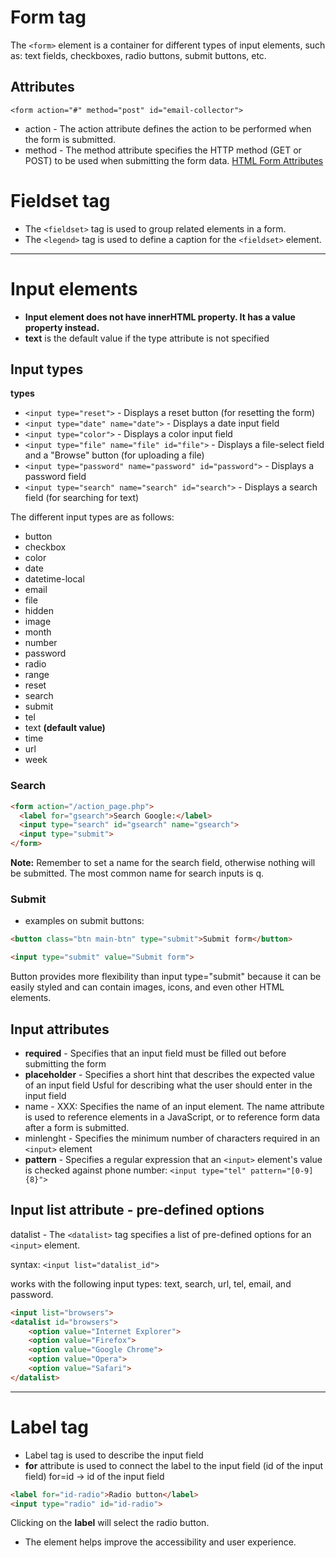 


# Form tag
The `<form>`  element is a container for different types of input elements,
such as: text fields, checkboxes, radio buttons, submit buttons, etc.


## Attributes
`<form action="#" method="post" id="email-collector">` 

* action - The action attribute defines the action to be performed when the form is submitted.
* method - The method attribute specifies the HTTP method (GET or POST) to be used when submitting the form data.
  [HTML Form Attributes](https://www.w3schools.com/html/html_forms_attributes.asp)

# Fieldset tag
* The `<fieldset>` tag is used to group related elements in a form.
* The `<legend>` tag is used to define a caption for the `<fieldset>`  element.

--------------------------------------------------

# Input elements
* **Input element does not have innerHTML property. It has a value property instead.**
* **text** is the default value if the type attribute is not specified


## Input types

**types**
* `<input type="reset">`  - Displays a reset button (for resetting the form)
* `<input type="date" name="date">` - Displays a date input field
* `<input type="color">` - Displays a color input field
* `<input type="file" name="file" id="file">` - Displays a file-select field and a "Browse" button (for uploading a file)
* `<input type="password" name="password" id="password">` - Displays a password field
* `<input type="search" name="search" id="search">` - Displays a search field (for searching for text)


The different input types are as follows:
* button 
* checkbox 
* color 
* date 
* datetime-local 
* email 
* file 
* hidden 
* image 
* month 
* number 
* password 
* radio 
* range 
* reset 
* search 
* submit 
* tel 
* text **(default value)**
* time 
* url 
* week 

### Search
```html
<form action="/action_page.php">
  <label for="gsearch">Search Google:</label>
  <input type="search" id="gsearch" name="gsearch">
  <input type="submit">
</form>
```

**Note:** Remember to set a name for the search field, otherwise nothing will be
submitted. The most common name for search inputs is q.

### Submit
* examples on submit buttons: 
```html
<button class="btn main-btn" type="submit">Submit form</button>
```

```html
<input type="submit" value="Submit form">
```

Button provides more flexibility than input type="submit" because it can be
easily styled and can contain images, icons, and even other HTML elements.



## Input attributes
* **required** - Specifies that an input field must be filled out before submitting the form
* **placeholder** - Specifies a short hint that describes the expected value of an input field 
                Usful for describing what the user should enter in the input field
* name - XXX: Specifies the name of an input element. The name attribute is used to
  reference elements in a JavaScript, or to reference form data after a form is
  submitted.
* minlenght - Specifies the minimum number of characters required in an `<input>`  element
* **pattern** - Specifies a regular expression that an `<input>`  element's value is checked against
  phone number: `<input type="tel" pattern="[0-9]{8}">` 

## Input list attribute - pre-defined options
datalist - The `<datalist>` tag specifies a list of pre-defined options for an `<input>` element.

syntax: `<input list="datalist_id">` 

works with the following input types: text, search, url, tel, email, and password. 

```html
<input list="browsers">
<datalist id="browsers">
    <option value="Internet Explorer">
    <option value="Firefox">
    <option value="Google Chrome">
    <option value="Opera">
    <option value="Safari">
</datalist>
```
            
--------------------------------------------------

# Label tag
* Label tag is used to describe the input field
* **for** attribute is used to connect the label to the input field (id of the input field)
  for=id -> id of the input field
```html
<label for="id-radio">Radio button</label>
<input type="radio" id="id-radio">
```

Clicking on the **label** will select the radio button.


* The <label> element helps improve the accessibility and user experience. 



